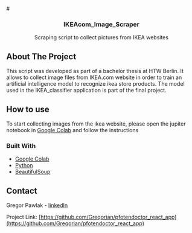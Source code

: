 #<!-- PROJECT LOGO -->
<br />
<p align="center">

  <h3 align="center">IKEAcom_Image_Scraper</h3>

  <p align="center">
    Scraping script to collect pictures from IKEA websites
  </p>
</p>


<!-- ABOUT THE PROJECT -->
## About The Project

This script was developed as part of a bachelor thesis at HTW Berlin.
It allows to collect image files from IKEA.com website in order to train an artificial intelligence model to recognize ikea store products. 
The model used in the IKEA_classifier application is part of the final project.

## How to use

To start collecting images from the ikea website, please open the jupiter notebook in [Google Colab](https://colab.research.google.com/drive/1Lv0xU9PGw4lm1DM49nQAqwYcq2vU1ULJ?usp=sharing) and follow the instructions

### Built With

* [Google Colab](https://colab.research.google.com/)
* [Python](https://www.python.org/)
* [BeautifulSoup](https://www.crummy.com/software/BeautifulSoup/bs4/doc/#)

<!-- CONTACT -->
## Contact

Gregor Pawlak - [linkedIn](https://www.linkedin.com/in/grzegorz-pawlak/) 

Project Link: [https://github.com/Greqorian/pfotendoctor_react_app](https://github.com/Greqorian/pfotendoctor_react_app)

